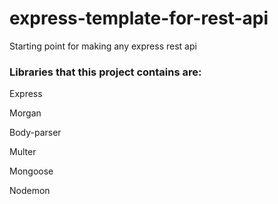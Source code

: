 # express-template-for-rest-api 
Starting point for making any express rest api 
### Libraries that this project contains are: 
Express 

Morgan 

Body-parser 

Multer 

Mongoose 

Nodemon
